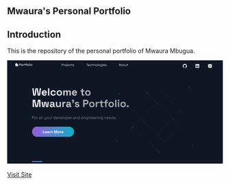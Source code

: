 ## Mwaura's Personal Portfolio

## Introduction

This is the repository of the personal portfolio of Mwaura Mbugua.

![Portfolio Website](https://raw.githubusercontent.com/MwauratheAlex/portfolio_website/master/public/images/portfolio.png)

<a href="https://mwauraportfolio.netlify.app/" target="_blank">
    Visit Site
</a>
